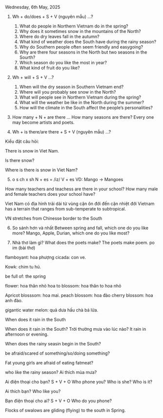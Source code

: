 Wednesday, 6th May, 2025

1. Wh + do/does + S + V (nguyên mẫu) …?
	1.	What do people in Northern Vietnam do in the spring?
	2.	Why does it sometimes snow in the mountains of the North?
	3.	Where do dry leaves fall in the autumn?
	4.	What kind of weather does the South have during the rainy season?
	5.	Why do Southern people often seem friendly and easygoing?
    6.  Why are there four seasons in the North but two seasons in the Sourth?
    7.  Which season do you like the most in year?
    8.  What kind of fruit do you like?

2. Wh + will + S + V …?
	1.	When will the dry season in Southern Vietnam end?
	2.	Where will you probably see snow in the North?
	3.	What will people see in Northern Vietnam during the spring?
	4.	What will the weather be like in the North during the summer?
	5.	How will the climate in the South affect the people’s personalities?

3. How many + N + are there ...
How many seasons are there?
Every one may become artists and poets.

4. Wh + is there/are there + S + V (nguyên mẫu) …?

Kiểu đặt câu hỏi:

There is snow in Viet Nam.

Is there snow?

Where is there is snow in Viet Nam?

5. o s ch x sh
N + es = /iz/
V + es 
VD: 
Mango -> Mangoes


How many teachers and teachess are there in your school?
How many male and female teachers does your school have?

Viet Nam có địa hình trải dài từ vùng cận ôn đới đến cận nhiệt đới
Vietnam has a terrain that ranges from sub-temperate to subtropical.

VN stretches from Chinesse border to the South

6. So sánh hơn và nhất
Between spring and fall, which one do you like more?
Mango, Apple, Durian, which one do you like most?

7. Nhà thơ làm gì?
What does the poets make?
The poets make poem. po im (bài thơ)

flamboyant: hoa phượng
cicada: con ve.

Kowk: chim tu hú.

be full of: the spring 

flower: hoa thân nhỏ hoa to
blossom: hoa thân to hoa nhỏ

Apricot blosssom: hoa mai.
peach blossom: hoa đào
cherry blossom: hoa anh đào.

gigantic water melon: quả dưa hấu chà bá lửa.

When does it rain in the South

When does it rain in the South? Trời thường mưa vào lúc nào?
It rain in afternoon or evening.

When does the rainy seasin begin in the South?

be afraid/scared of something/so/doing something?

Fat young girls are afraid of eating fatmeat?

who like the rainy season?
Ai thích mùa mưa?


Ai điện thoại cho bạn?
S + V + O
Who phone you?
Who is she?
Who is it?

Ai thích bạn?
Who like you?


Bạn điện thoại cho ai?
S + V + O
Who do you phone?

Flocks of swalows are gliding (flying) to the south in Spring.




